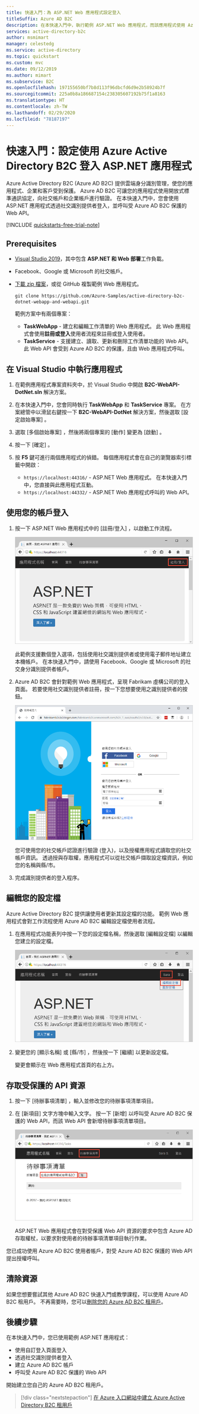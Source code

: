 ```yaml
---
title: 快速入門：為 ASP.NET Web 應用程式設定登入
titleSuffix: Azure AD B2C
description: 在本快速入門中，執行範例 ASP.NET Web 應用程式，而該應用程式使用 Azure Active Directory B2C 來提供帳戶登入。
services: active-directory-b2c
author: msmimart
manager: celestedg
ms.service: active-directory
ms.topic: quickstart
ms.custom: mvc
ms.date: 09/12/2019
ms.author: mimart
ms.subservice: B2C
ms.openlocfilehash: 197155650bf7b8d113f96dbcfd6d9e2b58924b7f
ms.sourcegitcommit: 225a0b8a186687154c238305607192b75f1a8163
ms.translationtype: HT
ms.contentlocale: zh-TW
ms.lasthandoff: 02/29/2020
ms.locfileid: "78187197"
---
```

# <a name="quickstart-set-up-sign-in-for-an-aspnet-application-using-azure-active-directory-b2c"></a>快速入門：設定使用 Azure Active Directory B2C 登入 ASP.NET 應用程式

Azure Active Directory B2C (Azure AD B2C) 提供雲端身分識別管理，使您的應用程式、企業和客戶受到保護。 Azure AD B2C 可讓您的應用程式使用開放式標準通訊協定，向社交帳戶和企業帳戶進行驗證。 在本快速入門中，您會使用 ASP.NET 應用程式透過社交識別提供者登入，並呼叫受 Azure AD B2C 保護的 Web API。

[!INCLUDE [quickstarts-free-trial-note](../../includes/quickstarts-free-trial-note.md)]

## <a name="prerequisites"></a>Prerequisites

- [Visual Studio 2019](https://www.visualstudio.com/downloads/)，其中包含 **ASP.NET 和 Web 部署**工作負載。
- Facebook、Google 或 Microsoft 的社交帳戶。
- [下載 zip 檔案](https://github.com/Azure-Samples/active-directory-b2c-dotnet-webapp-and-webapi/archive/master.zip)，或從 GitHub 複製範例 Web 應用程式。

    ```
    git clone https://github.com/Azure-Samples/active-directory-b2c-dotnet-webapp-and-webapi.git
    ```

    範例方案中有兩個專案：

    - **TaskWebApp** - 建立和編輯工作清單的 Web 應用程式。 此 Web 應用程式會使用**註冊或登入**使用者流程來註冊或登入使用者。
    - **TaskService** - 支援建立、讀取、更新和刪除工作清單功能的 Web API。 此 Web API 會受到 Azure AD B2C 的保護，且由 Web 應用程式呼叫。

## <a name="run-the-application-in-visual-studio"></a>在 Visual Studio 中執行應用程式

1. 在範例應用程式專案資料夾中，於 Visual Studio 中開啟 **B2C-WebAPI-DotNet.sln** 解決方案。
2. 在本快速入門中，您會同時執行 **TaskWebApp** 和 **TaskService** 專案。 在方案總管中以滑鼠右鍵按一下 **B2C-WebAPI-DotNet** 解決方案，然後選取 [設定啟始專案]  。
3. 選取 [多個啟始專案]  ，然後將兩個專案的 [動作]  變更為 [啟動]  。
4. 按一下 [確定]  。
5. 按 **F5** 鍵可進行兩個應用程式的偵錯。 每個應用程式會在自己的瀏覽器索引標籤中開啟：

    - `https://localhost:44316/` - ASP.NET Web 應用程式。 在本快速入門中，您直接與此應用程式互動。
    - `https://localhost:44332/` - ASP.NET Web 應用程式呼叫的 Web API。

## <a name="sign-in-using-your-account"></a>使用您的帳戶登入

1. 按一下 ASP.NET Web 應用程式中的 [註冊/登入]  ，以啟動工作流程。

    ![瀏覽器中的範例 ASP.NET Web 應用程式，並醒目提示 [註冊/登入] 連結](./media/quickstart-web-app-dotnet/web-app-sign-in.png)

    此範例支援數個登入選項，包括使用社交識別提供者或使用電子郵件地址建立本機帳戶。 在本快速入門中，請使用 Facebook、Google 或 Microsoft 的社交身分識別提供者帳戶。

2. Azure AD B2C 會針對範例 Web 應用程式，呈現 Fabrikam 虛構公司的登入頁面。 若要使用社交識別提供者註冊，按一下您想要使用之識別提供者的按鈕。

    ![顯示識別提供者按鈕的登入或註冊頁面](./media/quickstart-web-app-dotnet/sign-in-or-sign-up-web.png)

    您可使用您的社交帳戶認證進行驗證 (登入)，以及授權應用程式讀取您的社交帳戶資訊。 透過授與存取權，應用程式可以從社交帳戶擷取設定檔資訊，例如您的名稱與縣/市。

3. 完成識別提供者的登入程序。

## <a name="edit-your-profile"></a>編輯您的設定檔

Azure Active Directory B2C 提供讓使用者更新其設定檔的功能。 範例 Web 應用程式會對工作流程使用 Azure AD B2C 編輯設定檔使用者流程。

1. 在應用程式功能表列中按一下您的設定檔名稱，然後選取 [編輯設定檔]  以編輯您建立的設定檔。

    ![瀏覽器中的範例 Web 應用程式，並醒目提示 [編輯設定檔] 連結](./media/quickstart-web-app-dotnet/edit-profile-web.png)

2. 變更您的 [顯示名稱]  或 [縣/市]  ，然後按一下 [繼續]  以更新設定檔。

    變更會顯示在 Web 應用程式首頁的右上方。

## <a name="access-a-protected-api-resource"></a>存取受保護的 API 資源

1. 按一下 [待辦事項清單]  ，輸入並修改您的待辦事項清單項目。

2. 在 [新項目]  文字方塊中輸入文字。 按一下 [新增]  以呼叫受 Azure AD B2C 保護的 Web API，而該 Web API 會新增待辦事項清單項目。

    ![瀏覽器中正在 [新增] 待辦事項清單項目的範例 Web 應用程式](./media/quickstart-web-app-dotnet/add-todo-item-web.png)

    ASP.NET Web 應用程式會在對受保護 Web API 資源的要求中包含 Azure AD 存取權杖，以要求對使用者的待辦事項清單項目執行作業。

您已成功使用 Azure AD B2C 使用者帳戶，對受 Azure AD B2C 保護的 Web API 提出授權呼叫。

## <a name="clean-up-resources"></a>清除資源

如果您想要嘗試其他 Azure AD B2C 快速入門或教學課程，可以使用 Azure AD B2C 租用戶。 不再需要時，您可以[刪除您的 Azure AD B2C 租用戶](faq.md#how-do-i-delete-my-azure-ad-b2c-tenant)。

## <a name="next-steps"></a>後續步驟

在本快速入門中，您已使用範例 ASP.NET 應用程式：

* 使用自訂登入頁面登入
* 透過社交識別提供者登入
* 建立 Azure AD B2C 帳戶
* 呼叫受 Azure AD B2C 保護的 Web API

開始建立您自己的 Azure AD B2C 租用戶。

> [!div class="nextstepaction"]
> [在 Azure 入口網站中建立 Azure Active Directory B2C 租用戶](tutorial-create-tenant.md)
